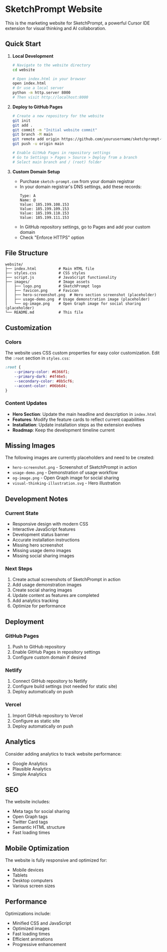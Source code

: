 # SketchPrompt Website

This is the marketing website for SketchPrompt, a powerful Cursor IDE extension for visual thinking and AI collaboration.

## Quick Start

1. **Local Development**
   ```bash
   # Navigate to the website directory
   cd website
   
   # Open index.html in your browser
   open index.html
   # Or use a local server
   python -m http.server 8000
   # Then visit http://localhost:8000
   ```

2. **Deploy to GitHub Pages**
   ```bash
   # Create a new repository for the website
   git init
   git add .
   git commit -m "Initial website commit"
   git branch -M main
   git remote add origin https://github.com/yourusername/sketchprompt-website.git
   git push -u origin main
   
   # Enable GitHub Pages in repository settings
   # Go to Settings > Pages > Source > Deploy from a branch
   # Select main branch and / (root) folder
   ```

3. **Custom Domain Setup**
   - Purchase `sketch-prompt.com` from your domain registrar
   - In your domain registrar's DNS settings, add these records:
     ```
     Type: A
     Name: @
     Value: 185.199.108.153
     Value: 185.199.109.153
     Value: 185.199.110.153
     Value: 185.199.111.153
     ```
   - In GitHub repository settings, go to Pages and add your custom domain
   - Check "Enforce HTTPS" option

## File Structure

```
website/
├── index.html          # Main HTML file
├── styles.css          # CSS styles
├── script.js           # JavaScript functionality
├── images/             # Image assets
│   ├── logo.png        # SketchPrompt logo
│   ├── favicon.png     # Favicon
│   ├── hero-screenshot.png  # Hero section screenshot (placeholder)
│   ├── usage-demo.png  # Usage demonstration image (placeholder)
│   └── og-image.png    # Open Graph image for social sharing (placeholder)
└── README.md           # This file
```

## Customization

### Colors
The website uses CSS custom properties for easy color customization. Edit the `:root` section in `styles.css`:

```css
:root {
    --primary-color: #6366f1;
    --primary-dark: #4f46e5;
    --secondary-color: #8b5cf6;
    --accent-color: #06b6d4;
}
```

### Content Updates
- **Hero Section**: Update the main headline and description in `index.html`
- **Features**: Modify the feature cards to reflect current capabilities
- **Installation**: Update installation steps as the extension evolves
- **Roadmap**: Keep the development timeline current

## Missing Images

The following images are currently placeholders and need to be created:
- `hero-screenshot.png` - Screenshot of SketchPrompt in action
- `usage-demo.png` - Demonstration of usage workflow
- `og-image.png` - Open Graph image for social sharing
- `visual-thinking-illustration.svg` - Hero illustration

## Development Notes

### Current State
- Responsive design with modern CSS
- Interactive JavaScript features
- Development status banner
- Accurate installation instructions
- Missing hero screenshot
- Missing usage demo images
- Missing social sharing images

### Next Steps
1. Create actual screenshots of SketchPrompt in action
2. Add usage demonstration images
3. Create social sharing images
4. Update content as features are completed
5. Add analytics tracking
6. Optimize for performance

## Deployment

### GitHub Pages
1. Push to GitHub repository
2. Enable GitHub Pages in repository settings
3. Configure custom domain if desired

### Netlify
1. Connect GitHub repository to Netlify
2. Configure build settings (not needed for static site)
3. Deploy automatically on push

### Vercel
1. Import GitHub repository to Vercel
2. Configure as static site
3. Deploy automatically on push

## Analytics

Consider adding analytics to track website performance:
- Google Analytics
- Plausible Analytics
- Simple Analytics

## SEO

The website includes:
- Meta tags for social sharing
- Open Graph tags
- Twitter Card tags
- Semantic HTML structure
- Fast loading times

## Mobile Optimization

The website is fully responsive and optimized for:
- Mobile devices
- Tablets
- Desktop computers
- Various screen sizes

## Performance

Optimizations include:
- Minified CSS and JavaScript
- Optimized images
- Fast loading times
- Efficient animations
- Progressive enhancement 